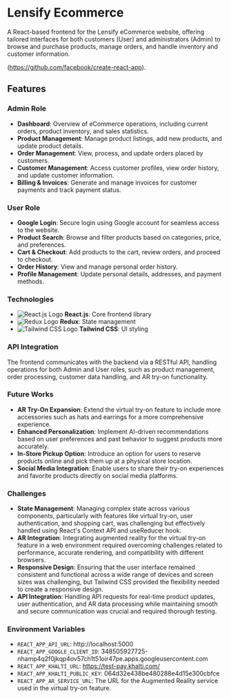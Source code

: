 # Lensify Ecommerce

A React-based frontend for the Lensify eCommerce website, offering tailored interfaces for both customers (User) and administrators (Admin) to browse and purchase products, manage orders, and handle inventory and customer information.

(https://github.com/facebook/create-react-app).

## Features

### Admin Role

- **Dashboard**: Overview of eCommerce operations, including current orders, product inventory, and sales statistics.
- **Product Management**: Manage product listings, add new products, and update product details.
- **Order Management**: View, process, and update orders placed by customers.
- **Customer Management**: Access customer profiles, view order history, and update customer information.
- **Billing & Invoices**: Generate and manage invoices for customer payments and track payment status.

### User Role

- **Google Login**: Secure login using Google account for seamless access to the website.
- **Product Search**: Browse and filter products based on categories, price, and preferences.
- **Cart & Checkout**: Add products to the cart, review orders, and proceed to checkout.
- **Order History**: View and manage personal order history.
- **Profile Management**: Update personal details, addresses, and payment methods.

### Technologies

- ![React.js Logo](path/to/react-logo.png) **React.js**: Core frontend library
- ![Redux Logo](path/to/redux-logo.png) **Redux**: State management
- ![Tailwind CSS Logo](path/to/tailwind-logo.png) **Tailwind CSS**: UI styling

### API Integration

The frontend communicates with the backend via a RESTful API, handling operations for both Admin and User roles, such as product management, order processing, customer data handling, and AR try-on functionality.



### Future Works

- **AR Try-On Expansion**: Extend the virtual try-on feature to include more accessories such as hats and earrings for a more comprehensive experience.
- **Enhanced Personalization**: Implement AI-driven recommendations based on user preferences and past behavior to suggest products more accurately.
- **In-Store Pickup Option**: Introduce an option for users to reserve products online and pick them up at a physical store location.
- **Social Media Integration**: Enable users to share their try-on experiences and favorite products directly on social media platforms.

### Challenges

- **State Management**: Managing complex state across various components, particularly with features like virtual try-on, user authentication, and shopping cart, was challenging but effectively handled using React's Context API and useReducer hook.
- **AR Integration**: Integrating augmented reality for the virtual try-on feature in a web environment required overcoming challenges related to performance, accurate rendering, and compatibility with different browsers.
- **Responsive Design**: Ensuring that the user interface remained consistent and functional across a wide range of devices and screen sizes was challenging, but Tailwind CSS provided the flexibility needed to create a responsive design.
- **API Integration**: Handling API requests for real-time product updates, user authentication, and AR data processing while maintaining smooth and secure communication was crucial and required thorough testing.


### Environment Variables

- `REACT_APP_API_URL`: http://localhost:5000
- `REACT_APP_GOOGLE_CLIENT_ID`: 348505927725-nhamp4q2f0jkqp4ov57ch1t51oir47pe.apps.googleusercontent.com
- `REACT_APP_KHALTI_URL`: https://test-pay.khalti.com/
- `REACT_APP_KHALTI_PUBLIC_KEY`: 064d32e438be480288e4d15e300cbfce
- `REACT_APP_AR_SERVICE_URL`: The URL for the Augmented Reality service used in the virtual try-on feature.


